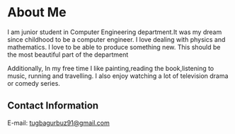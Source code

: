 # About Me #

I am junior student in Computer Engineering department.It was my dream since childhood to be a computer engineer. I love dealing with physics and mathematics. I love to be able to produce something new. This should be the most beautiful part of the department

Additionally, In my free time I like painting,reading the book,listening to music, running and travelling. I also enjoy watching a lot of television drama or comedy series.

## Contact Information ##

E-mail: tugbagurbuz91@gmail.com